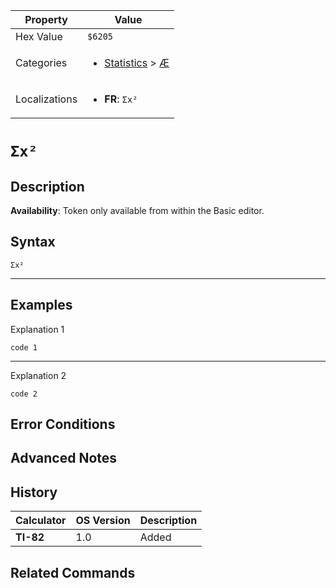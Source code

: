 | Property      | Value |
|---------------|-------|
| Hex Value     | `$6205`|
| Categories    | <ul><li>[Statistics](<../categories/Statistics.md>) > [Æ](<../categories/Statistics.md#Æ>)</li></ul> |
| Localizations | <ul><li><b>FR</b>: `Σx²`</li></ul> |

# `Σx²`

## Description



<b>Availability</b>: Token only available from within the Basic editor.

## Syntax
`Σx²`

<hr>

## Examples

Explanation 1
```ti-basic
code 1
```
---
Explanation 2
```ti-basic
code 2
```

## Error Conditions


## Advanced Notes


## History
| Calculator | OS Version | Description |
|------------|------------|-------------|
| <b>TI-82</b> | 1.0 | Added

## Related Commands

    